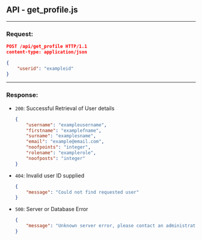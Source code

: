 ## API - get_profile.js
---
### Request:

```json
POST /api/get_profile HTTP/1.1
content-type: application/json

{
    "userid": "exampleid"
}
```
---
### Response:
- `200`: Successful Retrieval of User details
    ```json
    {
        "username": "exampleusername",
        "firstname": "examplefname",
        "surname": "examplesname",
        "email": "example@email.com",
        "noofpoints": "integer",
        "rolename": "examplerole",
        "noofposts": "integer"
    }
    ```
- `404`: Invalid user ID supplied
    ```json
    {
        "message": "Could not find requested user"
    }
    ```
- `500`: Server or Database Error
    ```json
    {
        "message": "Unknown server error, please contact an administrator"
    }
    ```